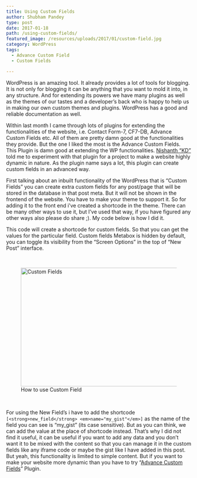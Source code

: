 ```yaml
---
title: Using Custom Fields
author: Shubham Pandey
type: post
date: 2017-01-18
path: /using-custom-fields/
featured_image: /resources/uploads/2017/01/custom-field.jpg
category: WordPress
tags:
  - Advance Custom Field
  - Custom Fields

---
```

WordPress is an amazing tool. It already provides a lot of tools for blogging. It is not only for blogging it can be anything that you want to mold it into, in any structure. And for extending its powers we have many plugins as well as the themes of our tastes and a developer’s back who is happy to help us in making our own custom themes and plugins. WordPress has a good and reliable documentation as well.

Within last month I came through lots of plugins for extending the functionalities of the website, i.e. Contact Form-7, CF7-DB, Advance Custom Fields etc. All of them are pretty damn good at the functionalities they provide. But the one I liked the most is the Advance Custom Fields. This Plugin is damn good at extending the WP functionalities. <a href="http://nishanthkd.com/" target="_blank">Nishanth &#8220;KD&#8221;</a> told me to experiment with that plugin for a project to make a website highly dynamic in nature. As the plugin name says a lot, this plugin can create custom fields in an advanced way.

First talking about an inbuilt functionality of the WordPress that is &#8220;Custom Fields&#8221; you can create extra custom fields for any post/page that will be stored in the database in that post meta. But it will not be shown in the frontend of the website. You have to make your theme to support it. So for adding it to the front end i&#8217;ve created a shortcode in the theme. There can be many other ways to use it, but I&#8217;ve used that way, if you have figured any other ways also please do share ;). My code below is how I did it.

<script src="https://gist.github.com/shubham9411/d2db11c680a64f04696cb4ecde28c2d6.js"></script>

This code will create a shortcode for custom fields. So that you can get the values for the particular field. Custom fields Metabox is hidden by default, you can toggle its visibility from the &#8220;Screen Options&#8221; in the top of &#8220;New Post&#8221; interface.

&nbsp;

<figure id="attachment_237" class=" alignnone"><img class="wp-image-237 size-full" src="/resources/uploads/2017/01/custom-field.jpg?resize=640%2C323" alt="Custom Fields" width="640" height="323"  /><figcaption class="wp-caption-text">How to use Custom Field</figcaption></figure>

&nbsp;

For using the New Field&#8217;s i have to add the shortcode `[<strong>new_field</strong> <em>name="my_gist"</em>]` as the name of the field you can see is &#8220;my_gist&#8221; (its case sensitive). But as you can think, we can add the value at the place of shortcode instead. That&#8217;s why I did not find it useful, it can be useful if you want to add any data and you don&#8217;t want it to be mixed with the content so that you can manage it in the custom fields like any iframe code or maybe the gist like I have added in this post. But yeah, this functionality is limited to simple content. But if you want to make your website more dynamic than you have to try &#8220;<a href="/advanced-custom-fields-plugin/" target="_blank">Advance Custom Fields</a>&#8221; Plugin.